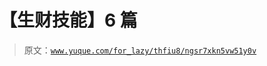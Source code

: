 # 【生财技能】6 篇

> 原文：[`www.yuque.com/for_lazy/thfiu8/ngsr7xkn5vw51y0v`](https://www.yuque.com/for_lazy/thfiu8/ngsr7xkn5vw51y0v)

